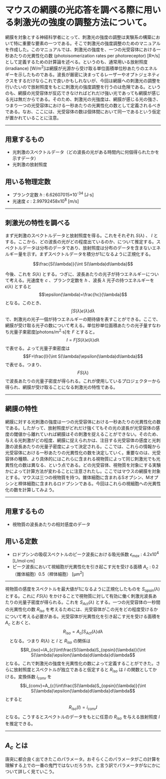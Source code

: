 # マウスの網膜の光応答を調べる際に用いる刺激光の強度の調整方法について。

網膜を対象とする神経科学者にとって、刺激光の強度の調整は実験系の構築において特に重要な要素の一つである。そこで刺激光の強度調整のためのマニュアルを作成した。このマニュアルでは、刺激光の強度を、一つの光受容体における一秒あたりの光異性化の数
(photoisomerization rates per photoreceptor) [R*/s]として定義するための計算論を述べる。というのも、通常用いる放射照度 (irradiance) [W/m<sup>2</sup>]は網膜が光源から受け取る単位面積単位秒あたりのエネルギーを示したものである。波長が厳密に決まってるレーザーやオプトジェネティクスをするだけならこれで良いかもしれないが、今回は網膜への刺激光の調整を行いたいので放射照度をもとに刺激光の強度調整を行うのは危険である。というのも、網膜の光受容体が反応できなければどれだけ強い光であっても網膜が感じる光は無だからである。そのため、刺激光の光強度は、網膜が感じる光の強さ、つまり一つの光受容体における一秒あたりの光異性化の数として定義されるべきである。なお、ここには、光受容体の数は個体間において同一であるという仮定が置かれていることに注意。

---
## 用意するもの
- 光刺激のスペクトルデータ（どの波長の光がある時間内に何個得られたかを示すデータ）
- 光刺激の放射照度 

## 用いる物理定数
- プランク定数 $h$ : 6.62607015×10<sup>-34</sup> [J⋅s]
- 光速度 $c$ : 2.99792458x10<sup>8</sup> [m/s]

---
## 刺激光の特性を調べる

まず光刺激のスペクトルデータと放射照度を得る。これをそれぞれ $S(\lambda)$ 、 $I$ とする。ここから、どの波長の光がどの程度出ているのか、について推定する。スペクトルデータは分布のデータであり、放射照度は分布のデータを含まないエネルギー量を示す。まずスペクトルデータを積分が1になるように正規化する。

$$\frac{S(\lambda)}{\int S(\lambda)d\lambda}$$

今後、これを $S(\lambda)$ とする。つぎに、波長あたりの光子が持つエネルギーについて考える。光速度を $c$ 、プランク定数を $h$ 、波長 $\lambda$  光子の持つエネルギーを $\epsilon(\lambda)$ とすると $$\epsilon(\lambda)=\frac{hc}{\lambda}$$ となる。このとき、 $$\int S(\lambda)\epsilon(\lambda)d\lambda$$ で、刺激光の光子一個が持つエネルギーの期待値を表すことができる。ここで、網膜が受け取る光子の数について考える。単位秒単位面積あたりの光子量すなわち光量子束密度[photons/m<sup>2</sup>⋅s]を $F$ とすると。 $$I=F\int S(\lambda)\epsilon(\lambda)d\lambda$$ で表せる。よって光量子束密度は $$F=\frac{I}{\int S(\lambda)\epsilon(\lambda)d\lambda}$$ で表せる。つまり、 $$FS(\lambda)$$ で波長あたりの光量子密度が得られる。これが使用しているプロジェクターから得られ、網膜が受け取ることになる刺激光の特性である。

---
## 網膜の特性

網膜に対する光刺激の強度は一つの光受容体における一秒あたりの光異性化の数である。したがって、放射照度がどれだけ強くてもその光の波長が光受容体の感度の閾値から離れていれば網膜はその刺激を捉えることができない。そのため、与える光刺激がどの程度、網膜に捉えられかは、注目する光受容体の感度と光刺激の波長あたりの光量子密度によって決定される。ここでは、これらの情報から光受容体における一秒あたりの光異性化の数を決定していく。重要なのは、光受容体の種類、より具体的にはこれらに含まれる視物質によって同じ刺激光でも光異性化の数は異なる、という点である。どの光受容体、視物質を対象にする実験かによって計算方法が変わることに注意されたし。ここではマウスの網膜を対象とする。マウスは三つの視物質を持つ。錐体細胞に含まれるSオプシン、Mオプシンと桿体細胞に含まれるロドプシンである。今回はこれらの視細胞への光異性化の数を計算してみよう。

---
## 用意するもの

- 視物質の波長あたりの相対感度のデータ

## 用いる定数
-  ロドプシンの吸収スペクトルのピーク波長における吸光係数 $\epsilon_{max}$ : 4.2x10<sup>4</sup> [L/mol⋅cm]
- ピーク波長において視細胞が光異性化を引き起こす光を受ける面積 $A_{c}$ : 0.2（錐体細胞）0.5（桿体細胞） [μm<sup>2</sup>]

---

視物質の感度をスペクトルを最大値が1になるように正規化したものを $S_{opsin}(\lambda)$ とする。これに $FS(\lambda)$ をかけることで視物質に対して有効に働く刺激光波長あたりの光量子密度が得られる。これを $S_{Act}(\lambda)$ とする。一つの光受容体の一秒間の光異性化の数 $R_{iso}$ を考えるためには、光受容体がこの光をどの程度受けるかについて考える必要がある。光受容体が光異性化を引き起こす光を受ける面積を $A_{c}$ とおくと、　$$R_{iso}=A_{c}\int S_{Act}(\lambda)d\lambda$$　となる。つまり $R(\lambda)$ と $I$ と $R_{iso}$ の関係は $$R_{iso}=IA_{c}\int\frac{S(\lambda)S_{opsin}(\lambda)}{\int S(\lambda)\epsilon(\lambda)d\lambda}d\lambda$$ となる。これで刺激光の強度を光異性化の数によって定義することができた。さらに放射照度とスペクトルが独立であると仮定すると $R_{iso}$ は $I$ の関数としてかける。変換係数 $i_{conv}$ を $$i_{conv}=A_{c}\int\frac{S(\lambda)S_{opsin}(\lambda)}{\int S(\lambda)\epsilon(\lambda)d\lambda}d\lambda$$ とすると $$R_{iso}(I)=i_{conv}I$$ となる。こうするとスペクトルのデータをもとに任意の $R_{iso}$ を与える放射照度 $I$ を推定できる。


---
## $A_{c}$ とは

唐突に都合良く出てきたこのパラメータ。おそらくこのパラメータがこの計算を理解する上での一番の鬼門ではないだろうか。と言う訳でパラメータがなにかについて詳しく見ていこう。

